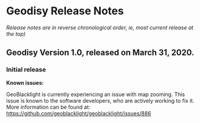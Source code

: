 # Geodisy Release Notes

*Release notes are in reverse chronological order, ie, most current release at the top)*

## Geodisy Version 1.0, released on March 31, 2020.

### Initial release

**Known issues:**
    
GeoBlacklight is currently experiencing an issue with map zooming. This issue is known to the software developers, who are actively working to fix it. More information can be found at: <https://github.com/geoblacklight/geoblacklight/issues/886>

